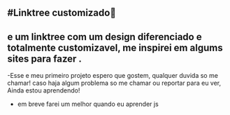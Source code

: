 #Linktree customizado📒
---
**e um linktree com um design diferenciado e totalmente customizavel, me inspirei em algums sites para fazer
.**
---
-Esse e meu primeiro projeto espero que gostem, qualquer duvida so me chamar!
caso haja algum problema so me chamar ou reportar para eu ver, Ainda estou aprendendo!
- em breve farei um melhor quando eu aprender js

